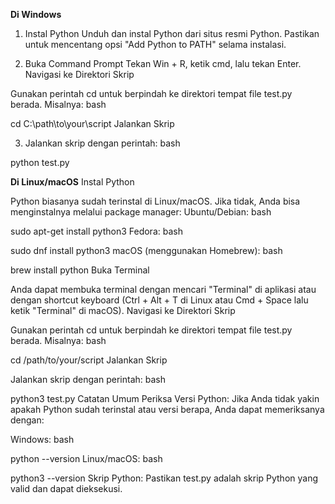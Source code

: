 **Di Windows**

1. Instal Python
Unduh dan instal Python dari situs resmi Python. Pastikan untuk mencentang opsi "Add Python to PATH" selama instalasi.

2. Buka Command Prompt
Tekan Win + R, ketik cmd, lalu tekan Enter.
Navigasi ke Direktori Skrip

Gunakan perintah cd untuk berpindah ke direktori tempat file test.py berada. Misalnya:
bash

cd C:\path\to\your\script
Jalankan Skrip

3. Jalankan skrip dengan perintah:
bash

python test.py

**Di Linux/macOS**
Instal Python

Python biasanya sudah terinstal di Linux/macOS. Jika tidak, Anda bisa menginstalnya melalui package manager:
Ubuntu/Debian:
bash

sudo apt-get install python3
Fedora:
bash

sudo dnf install python3
macOS (menggunakan Homebrew):
bash

brew install python
Buka Terminal

Anda dapat membuka terminal dengan mencari "Terminal" di aplikasi atau dengan shortcut keyboard (Ctrl + Alt + T di Linux atau Cmd + Space lalu ketik "Terminal" di macOS).
Navigasi ke Direktori Skrip

Gunakan perintah cd untuk berpindah ke direktori tempat file test.py berada. Misalnya:
bash

cd /path/to/your/script
Jalankan Skrip

Jalankan skrip dengan perintah:
bash

python3 test.py
Catatan Umum
Periksa Versi Python: Jika Anda tidak yakin apakah Python sudah terinstal atau versi berapa, Anda dapat memeriksanya dengan:

Windows:
bash

python --version
Linux/macOS:
bash

python3 --version
Skrip Python: Pastikan test.py adalah skrip Python yang valid dan dapat dieksekusi.
